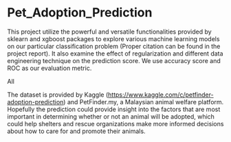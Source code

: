 # Pet_Adoption_Prediction

This project utilize the powerful and versatile functionalities provided by sklearn and xgboost packages to explore various machine learning models on our
particular classification problem (Proper citation can be found in the project report). It also examine the effect of regularization and different data engineering
technique on the prediction score. We use accuracy score and ROC as our evaluation metric.

All 

The dataset is provided by Kaggle (https://www.kaggle.com/c/petfinder-adoption-prediction) and PetFinder.my, a Malaysian 
animal welfare platform. Hopefully the prediction could provide insight into the factors that are most important in determining whether or not an 
animal will be adopted, which could help shelters and rescue organizations make more informed decisions about how to care for and promote their animals.
